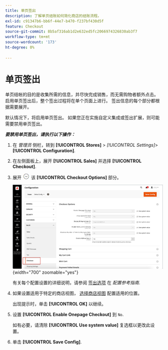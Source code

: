 ```yaml
---
title: 单页签出
description: 了解单页结账如何简化商店的结账流程。
exl-id: c91347b6-bb6f-44e7-b470-f237bf430d5f
feature: Checkout
source-git-commit: 8b5af316ab1d2e632ed5fc2066974326830ab3f7
workflow-type: tm+mt
source-wordcount: '173'
ht-degree: 0%

---
```


# 单页签出

单页结帐的目的是收集所需的信息，并尽快完成销售，而无需购物者额外点击。 启用单页签出后，整个签出过程将在单个页面上进行。 签出信息的每个部分都根据需要展开。

默认情况下，将启用单页签出。 如果您正在实施自定义集成或签出扩展，则可能需要禁用单页签出。

**_要禁用单页签出，请执行以下操作：_**

1. 在 _管理员_ 侧栏，转到 **[!UICONTROL Stores]** > _[!UICONTROL Settings]_>**[!UICONTROL Configuration]**.

1. 在左侧面板上，展开 **[!UICONTROL Sales]** 并选择 **[!UICONTROL Checkout]**.

1. 展开 ![扩展选择器](../assets/icon-display-expand.png) 该 **[!UICONTROL Checkout Options]** 部分。

   ![配置 — 签出选项](./assets/checkout-checkout-options.png){width="700" zoomable="yes"}

   有关每个配置设置的详细说明，请参阅 [签出选项](../configuration-reference/sales/checkout.md#checkout-options) 在 _配置参考指南_.

1. 如果设置适用于特定的商店视图， [选择商店视图](../configuration-reference/scope-change.md#set-the-scope) 配置适用的位置。

   出现提示时，单击 **[!UICONTROL OK]** 以继续。

1. 设置 **[!UICONTROL Enable Onepage Checkout]** 到 `No`.

   如有必要，请清除 **[!UICONTROL Use system value]** 复选框以更改此设置。

1. 单击 **[!UICONTROL Save Config]**.
